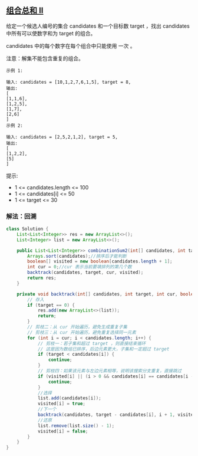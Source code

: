 ## [组合总和 II](https://leetcode.cn/problems/combination-sum-ii/description/)

给定一个候选人编号的集合 candidates 和一个目标数 target ，找出 candidates 中所有可以使数字和为 target 的组合。

candidates 中的每个数字在每个组合中只能使用 一次 。

注意：解集不能包含重复的组合。


````
示例 1:

输入: candidates = [10,1,2,7,6,1,5], target = 8,
输出:
[
[1,1,6],
[1,2,5],
[1,7],
[2,6]
]
示例 2:

输入: candidates = [2,5,2,1,2], target = 5,
输出:
[
[1,2,2],
[5]
]
````

提示:

- 1 <= candidates.length <= 100
- 1 <= candidates[i] <= 50
- 1 <= target <= 30

### 解法：回溯
````java
class Solution {
    List<List<Integer>> res = new ArrayList<>();
    List<Integer> list = new ArrayList<>();

    public List<List<Integer>> combinationSum2(int[] candidates, int target) {
        Arrays.sort(candidates);//排序后才能判断
        boolean[] visited = new boolean[candidates.length + 1];
        int cur = 0;//cur 表示当前要填排列的第几个数
        backtrack(candidates, target, cur, visited);
        return res;
    }

    private void backtrack(int[] candidates, int target, int cur, boolean[] visited) {
        // 存入
        if (target == 0) {
            res.add(new ArrayList<>(list));
            return;
        }
        // 剪枝二：从 cur 开始遍历，避免生成重复子集
        // 剪枝三：从 cur 开始遍历，避免重复选择同一元素
        for (int i = cur; i < candidates.length; i++) {
            // 剪枝一：若子集和超过 target ，则直接结束循环
            // 这是因为数组已排序，后边元素更大，子集和一定超过 target
            if (target < candidates[i]) {
                continue;
            }
            // 剪枝四：如果该元素与左边元素相等，说明该搜索分支重复，直接跳过
            if (visited[i] || (i > 0 && candidates[i] == candidates[i - 1] && !visited[i - 1])) {
                continue;
            }
            //选择
            list.add(candidates[i]);
            visited[i] = true;
            //下一个
            backtrack(candidates, target - candidates[i], i + 1, visited);
            //还原
            list.remove(list.size() - 1);
            visited[i] = false;
        }
    }
}
````